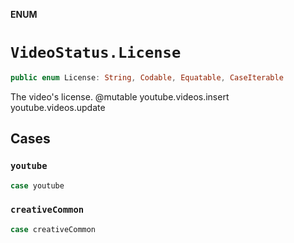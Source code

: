 **ENUM**

# `VideoStatus.License`

```swift
public enum License: String, Codable, Equatable, CaseIterable
```

The video's license. @mutable youtube.videos.insert youtube.videos.update

## Cases
### `youtube`

```swift
case youtube
```

### `creativeCommon`

```swift
case creativeCommon
```
